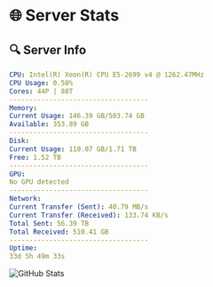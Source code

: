 # 🌐 Server Stats
## 🔍 Server Info
```yaml
CPU: Intel(R) Xeon(R) CPU E5-2699 v4 @ 1262.47MHz
CPU Usage: 0.50%
Cores: 44P | 88T
-----------------------------------
Memory:
Current Usage: 146.39 GB/503.74 GB
Available: 353.89 GB
-----------------------------------
Disk:
Current Usage: 110.07 GB/1.71 TB
Free: 1.52 TB
-----------------------------------
GPU:
No GPU detected
-----------------------------------
Network:
Current Transfer (Sent): 40.79 MB/s
Current Transfer (Received): 133.74 KB/s
Total Sent: 56.39 TB
Total Received: 510.41 GB
-----------------------------------
Uptime:
33d 5h 49m 33s
```
![GitHub Stats](https://img.shields.io/badge/Updated-2025-04-10_03:12:22-blue)